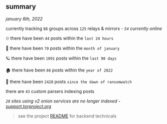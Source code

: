 
## summary
_january 6th, 2022_

currently tracking `88` groups across `125` relays & mirrors - _`54` currently online_

⏲ there have been `44` posts within the `last 24 hours`

🦈 there have been `70` posts within the `month of january`

🪐 there have been `1091` posts within the `last 90 days`

🏚 there have been `66` posts within the `year of 2022`

🦕 there have been `2428` posts `since the dawn of ransomwatch`

there are `43` custom parsers indexing posts

_`20` sites using v2 onion services are no longer indexed - [support.torproject.org](https://support.torproject.org/onionservices/v2-deprecation/)_

> see the project [README](https://github.com/thetanz/ransomwatch#ransomwatch--) for backend technicals
